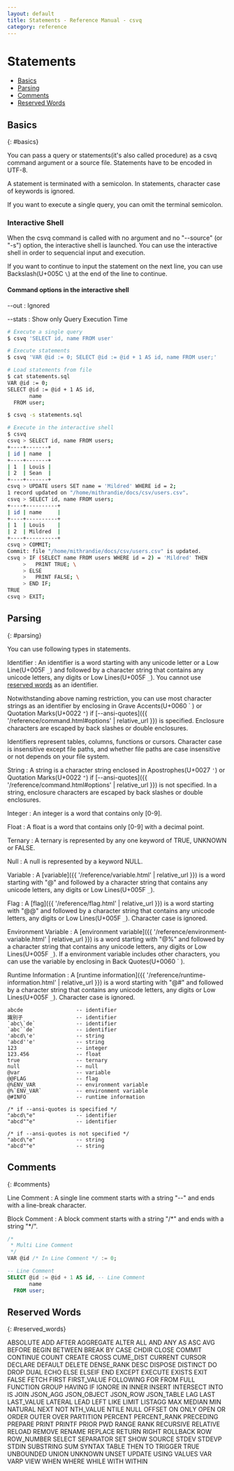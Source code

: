 ```yaml
---
layout: default
title: Statements - Reference Manual - csvq
category: reference
---
```


# Statements

* [Basics](#basics)
* [Parsing](#parsing)
* [Comments](#comments)
* [Reserved Words](#reserved_words)

## Basics
{: #basics}

You can pass a query or statements(it's also called procedure) as a csvq command argument or a source file.
Statements have to be encoded in UTF-8.

A statement is terminated with a semicolon. 
In statements, character case of keywords is ignored.

If you want to execute a single query, you can omit the terminal semicolon.  

### Interactive Shell

When the csvq command is called with no argument and no "--source" (or "-s") option, the interactive shell is launched.
You can use the interactive shell in order to sequencial input and execution.

If you want to continue to input the statement on the next line, you can use Backslash(U+005C `\`) at the end of the line to continue.

#### Command options in the interactive shell

--out
: Ignored 

--stats
: Show only Query Execution Time

```bash
# Execute a single query
$ csvq 'SELECT id, name FROM user'

# Execute statements
$ csvq 'VAR @id := 0; SELECT @id := @id + 1 AS id, name FROM user;'

# Load statements from file
$ cat statements.sql
VAR @id := 0;
SELECT @id := @id + 1 AS id,
       name
  FROM user;

$ csvq -s statements.sql

# Execute in the interactive shell
$ csvq
csvq > SELECT id, name FROM users;
+----+-------+
| id | name  |
+----+-------+
| 1  | Louis |
| 2  | Sean  |
+----+-------+
csvq > UPDATE users SET name = 'Mildred' WHERE id = 2;
1 record updated on "/home/mithrandie/docs/csv/users.csv".
csvq > SELECT id, name FROM users;
+----+----------+
| id | name     |
+----+----------+
| 1  | Louis    |
| 2  | Mildred  |
+----+----------+
csvq > COMMIT;
Commit: file "/home/mithrandie/docs/csv/users.csv" is updated.
csvq > IF (SELECT name FROM users WHERE id = 2) = 'Mildred' THEN
     >   PRINT TRUE; \
     > ELSE
     >   PRINT FALSE; \
     > END IF;
TRUE
csvq > EXIT;
```

## Parsing
{: #parsing}

You can use following types in statements.

Identifier
: An identifier is a word starting with any unicode letter or a Low Line(U+005F `_`) and followed by a character string that contains any unicode letters, any digits or Low Lines(U+005F `_`).
  You cannot use [reserved words](#reserved_words) as an identifier.

  Notwithstanding above naming restriction, you can use most character strings as an identifier by enclosing in Grave Accents(U+0060 \` ) or Quotation Marks(U+0022 `"`) if [--ansi-quotes]({{ '/reference/command.html#options' | relative_url }}) is specified. 
  Enclosure characters are escaped by back slashes or double enclosures.
  
  Identifiers represent tables, columns, functions or cursors.
  Character case is insensitive except file paths, and whether file paths are case insensitive or not depends on your file system.
  
String
: A string is a character string enclosed in Apostrophes(U+0027 `'`) or Quotation Marks(U+0022 `"`) if [--ansi-quotes]({{ '/reference/command.html#options' | relative_url }}) is not specified.
  In a string, enclosure characters are escaped by back slashes or double enclosures.

Integer
: An integer is a word that contains only \[0-9\].

Float
: A float is a word that contains only \[0-9\] with a decimal point.

Ternary
: A ternary is represented by any one keyword of TRUE, UNKNOWN or FALSE.

Null
: A null is represented by a keyword NULL.

Variable
: A [variable]({{ '/reference/variable.html' | relative_url }}) is a word starting with "@" and followed by a character string that contains any unicode letters, any digits or Low Lines(U+005F `_`).

Flag
: A [flag]({{ '/reference/flag.html' | relative_url }}) is a word starting with "@@" and followed by a character string that contains any unicode letters, any digits or Low Lines(U+005F `_`). Character case is ignored.

Environment Variable
: A [environment variable]({{ '/reference/environment-variable.html' | relative_url }}) is a word starting with "@%" and followed by a character string that contains any unicode letters, any digits or Low Lines(U+005F `_`).
  If a environment variable includes other characters, you can use the variable by enclosing in Back Quotes(U+0060 ` ).

Runtime Information
: A [runtime information]({{ '/reference/runtime-information.html' | relative_url }}) is a word starting with "@#" and followed by a character string that contains any unicode letters, any digits or Low Lines(U+005F `_`). Character case is ignored.

```
abcde                 -- identifier
識別子                 -- identifier
`abc\`de`             -- identifier
`abc``de`             -- identifier
'abcd\'e'             -- string
'abcd''e'             -- string
123                   -- integer
123.456               -- float
true                  -- ternary
null                  -- null
@var                  -- variable
@@FLAG                -- flag
@%ENV_VAR             -- environment variable
@%`ENV_VAR`           -- environment variable
@#INFO                -- runtime information

/* if --ansi-quotes is specified */
"abcd\"e"             -- identifier
"abcd""e"             -- identifier

/* if --ansi-quotes is not specified */
"abcd\"e"             -- string
"abcd""e"             -- string
```

## Comments
{: #comments}

Line Comment
: A single line comment starts with a string "--" and ends with a line-break character. 

Block Comment
: A block comment starts with a string "/\*" and ends with a string "\*/".


```sql
/*
 * Multi Line Comment
 */
VAR @id /* In Line Comment */ := 0;

-- Line Comment
SELECT @id := @id + 1 AS id, -- Line Comment
       name
  FROM user;
```

## Reserved Words
{: #reserved_words}

ABSOLUTE ADD AFTER AGGREGATE ALTER ALL AND ANY AS ASC AVG
BEFORE BEGIN BETWEEN BREAK BY
CASE CHDIR CLOSE COMMIT CONTINUE COUNT CREATE CROSS CUME_DIST CURRENT CURSOR
DECLARE DEFAULT DELETE DENSE_RANK DESC DISPOSE DISTINCT DO DROP DUAL
ECHO ELSE ELSEIF END EXCEPT EXECUTE EXISTS EXIT
FALSE FETCH FIRST FIRST_VALUE FOLLOWING FOR FROM FULL FUNCTION
GROUP
HAVING
IF IGNORE IN INNER INSERT INTERSECT INTO IS
JOIN JSON_AGG JSON_OBJECT JSON_ROW JSON_TABLE
LAG LAST LAST_VALUE LATERAL LEAD LEFT LIKE LIMIT LISTAGG
MAX MEDIAN MIN
NATURAL NEXT NOT NTH_VALUE NTILE NULL
OFFSET ON ONLY OPEN OR ORDER OUTER OVER
PARTITION PERCENT PERCENT_RANK PRECEDING PREPARE PRINT PRINTF PRIOR PWD
RANGE RANK RECURSIVE RELATIVE RELOAD REMOVE RENAME REPLACE RETURN RIGHT ROLLBACK ROW ROW_NUMBER
SELECT SEPARATOR SET SHOW SOURCE STDEV STDEVP STDIN SUBSTRING SUM SYNTAX
TABLE THEN TO TRIGGER TRUE
UNBOUNDED UNION UNKNOWN UNSET UPDATE USING
VALUES VAR VARP VIEW
WHEN WHERE WHILE WITH WITHIN

